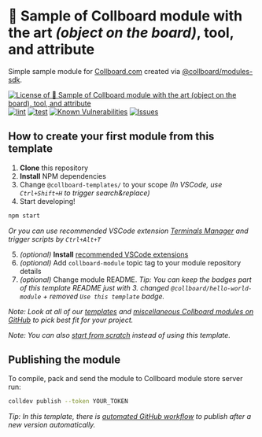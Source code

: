 # 📘 Sample of Collboard module with the art _(object on the board)_, tool, and attribute

Simple sample module for [Collboard.com](https://collboard.com/) created via [@collboard/modules-sdk](https://www.npmjs.com/package/@collboard/modules-sdk).

<!--Badges-->
<!--⚠️WARNING: This section was generated by https://github.com/hejny/batch-project-editor/blob/main/src/workflows/800-badges/badges.ts so every manual change will be overwritten.-->


[![License of 📘 Sample of Collboard module with the art _(object on the board)_, tool, and attribute](https://img.shields.io/github/license/collboard/sample-art-tool-attribute-module.svg?style=flat)](https://github.com/collboard/sample-art-tool-attribute-module/blob/main/LICENSE)
[![lint](https://github.com/collboard/sample-art-tool-attribute-module/actions/workflows/lint.yml/badge.svg)](https://github.com/collboard/sample-art-tool-attribute-module/actions/workflows/lint.yml)
[![test](https://github.com/collboard/sample-art-tool-attribute-module/actions/workflows/test.yml/badge.svg)](https://github.com/collboard/sample-art-tool-attribute-module/actions/workflows/test.yml)
[![Known Vulnerabilities](https://snyk.io/test/github/collboard/sample-art-tool-attribute-module/badge.svg)](https://snyk.io/test/github/collboard/sample-art-tool-attribute-module)
[![Issues](https://img.shields.io/github/issues/collboard/sample-art-tool-attribute-module.svg?style=flat)](https://github.com/collboard/sample-art-tool-attribute-module/issues)

<!--/Badges-->

## How to create your first module from this template

1. **Clone** this repository
2. **Install** NPM dependencies
3. Change `@collboard-templates/` to your scope _(In VSCode, use `Ctrl+Shift+H` to trigger search&replace)_
4. Start developing!

```bash
npm start
```

_Or you can use recommended VSCode extension [Terminals Manager](https://marketplace.visualstudio.com/items?itemName=fabiospampinato.vscode-terminals) and trigger scripts by `Ctrl+Alt+T`_

5. _(optional)_ **Install** [recommended VSCode extensions](./.vscode/extensions.json)
6. _(optional)_ Add `collboard-module` topic tag to your module repository details
7. _(optional)_ Change module README. _Tip: You can keep the badges part of this template README just with 3. changed `@collboard/hello-world-module` + removed `Use this template` badge._

_Note: Look at all of our [templates](https://github.com/topics/collboard-module-template) and [miscellaneous Collboard modules on GitHub](https://github.com/topics/collboard-module) to pick best fit for your project._

_Note: You can also [start from scratch](https://github.com/collboard/modules-sdk#how-to-develop-your-first-module) instead of using this template._

## Publishing the module

To compile, pack and send the module to Collboard module store server run:

```bash
colldev publish --token YOUR_TOKEN
```

_Tip: In this template, there is [automated GitHub workflow](./.github/workflows/publish.yml) to publish after a new version automatically._







